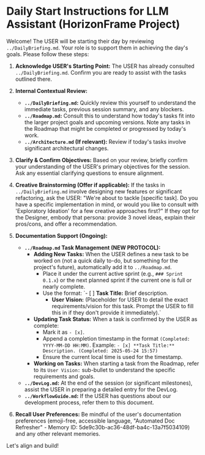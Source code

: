 # Daily Start Instructions for LLM Assistant (HorizonFrame Project)

Welcome! The USER will be starting their day by reviewing `../DailyBriefing.md`. Your role is to support them in achieving the day's goals. Please follow these steps:

1.  **Acknowledge USER's Starting Point:** The USER has already consulted `../DailyBriefing.md`. Confirm you are ready to assist with the tasks outlined there.

2.  **Internal Contextual Review:**
    *   **`../DailyBriefing.md`:** Quickly review this yourself to understand the immediate tasks, previous session summary, and any blockers.
    *   **`../Roadmap.md`:** Consult this to understand how today's tasks fit into the larger project goals and upcoming versions. Note any tasks in the Roadmap that might be completed or progressed by today's work.
    *   **`../Architecture.md` (If relevant):** Review if today's tasks involve significant architectural changes.

3.  **Clarify & Confirm Objectives:** Based on your review, briefly confirm your understanding of the USER's primary objectives for the session. Ask any essential clarifying questions to ensure alignment.

4.  **Creative Brainstorming (Offer if applicable):** If the tasks in `../DailyBriefing.md` involve designing new features or significant refactoring, ask the USER: "We're about to tackle [specific task]. Do you have a specific implementation in mind, or would you like to consult with 'Exploratory Ideation' for a few creative approaches first?" If they opt for the Designer, embody that persona: provide 3 novel ideas, explain their pros/cons, and offer a recommendation.

5.  **Documentation Support (Ongoing):**
    *   **`../Roadmap.md` Task Management (NEW PROTOCOL):**
        *   **Adding New Tasks:** When the USER defines a new task to be worked on (not a quick daily to-do, but something for the project's future), automatically add it to `../Roadmap.md`.
            *   Place it under the current active sprint (e.g., `### Sprint 0.1.x`) or the next planned sprint if the current one is full or nearly complete.
            *   Use the format: `- [ ] **Task Title:** Brief description.
                *   **User Vision:** (Placeholder for USER to detail the exact requirements/vision for this task. Prompt the USER to fill this in if they don't provide it immediately).`
        *   **Updating Task Status:** When a task is confirmed by the USER as complete:
            *   Mark it as `- [x]`.
            *   Append a completion timestamp in the format `(Completed: YYYY-MM-DD HH:MM)`. Example: `- [x] **Task Title:** Description. (Completed: 2025-05-24 15:57)`
            *   Ensure the current local time is used for the timestamp.
        *   **Working on Tasks:** When starting a task from the Roadmap, refer to its `User Vision:` sub-bullet to understand the specific requirements and goals.
    *   **`../DevLog.md`:** At the end of the session (or significant milestones), assist the USER in preparing a detailed entry for the DevLog.
    *   **`../WorkflowGuide.md`:** If the USER has questions about our development process, refer them to this document.

6.  **Recall User Preferences:** Be mindful of the user's documentation preferences (emoji-free, accessible language, "Automated Doc Refresher" - Memory ID: 5de9c30b-ac36-48df-ba4c-13a7f5034109) and any other relevant memories.

Let's align and build!
